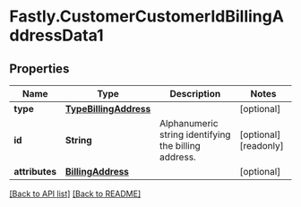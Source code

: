 # Fastly.CustomerCustomerIdBillingAddressData1

## Properties

Name | Type | Description | Notes
------------ | ------------- | ------------- | -------------
**type** | [**TypeBillingAddress**](TypeBillingAddress.md) |  | [optional] 
**id** | **String** | Alphanumeric string identifying the billing address. | [optional] [readonly] 
**attributes** | [**BillingAddress**](BillingAddress.md) |  | [optional] 



[[Back to API list]](../../README.md#endpoints) [[Back to README]](../../README.md)
